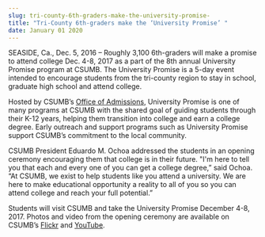 ```yaml
---
slug: tri-county-6th-graders-make-the-university-promise-
title: "Tri-County 6th-graders make the ‘University Promise’ "
date: January 01 2020
---
```


 
<p>
  SEASIDE, Ca., Dec. 5, 2016 – Roughly 3,100 6th-graders will make a promise to
  attend college Dec. 4-8, 2017 as a part of the 8th annual University Promise
  program at CSUMB. The University Promise is a 5-day event intended to
  encourage students from the tri-county region to stay in school, graduate high
  school and attend college.
</p>
<p>
  Hosted by CSUMB’s
  <a href="https://csumb.edu/admissions">Office of Admissions</a>, University
  Promise is one of many programs at CSUMB with the shared goal of guiding
  students through their K-12 years, helping them transition into college and
  earn a college degree. Early outreach and support programs such as University
  Promise support CSUMB’s commitment to the local community.
</p>
<p>
  CSUMB President Eduardo M. Ochoa addressed the students in an opening ceremony
  encouraging them that college is in their future. "I'm here to tell you that
  each and every one of you can get a college degree,” said Ochoa. “At CSUMB, we
  exist to help students like you attend a university. We are here to make
  educational opportunity a reality to all of you so you can attend college and
  reach your full potential.”
</p>
<p>
  Students will visit CSUMB and take the University Promise December 4-8, 2017.
  Photos and video from the opening ceremony are available on CSUMB’s
  <a href="https://www.flickr.com/photos/csumb/albums/72157688077094282"
    >Flickr</a
  >
  and
  <a href="https://www.youtube.com/watch?v=IyorvoqYwz4&amp;feature=youtu.be"
    >YouTube</a
  >.
</p>
 
